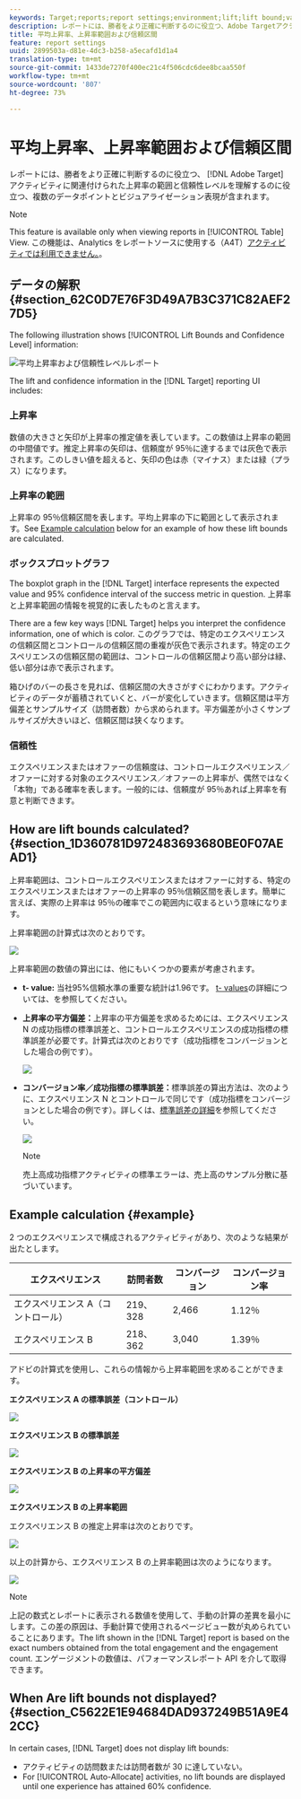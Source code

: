 ```yaml
---
keywords: Target;reports;report settings;environment;lift;lift bound;variance;confidence;control
description: レポートには、勝者をより正確に判断するのに役立つ、Adobe Targetアクティビティに関連付けられた上昇率の範囲と信頼性レベルを理解するのに役立つ、複数のデータポイントとビジュアライゼーション表現が含まれます。
title: 平均上昇率、上昇率範囲および信頼区間
feature: report settings
uuid: 2899503a-d81e-4dc3-b258-a5ecafd1d1a4
translation-type: tm+mt
source-git-commit: 1433de7270f400ec21c4f506cdc6dee8bcaa550f
workflow-type: tm+mt
source-wordcount: '807'
ht-degree: 73%

---
```



# 平均上昇率、上昇率範囲および信頼区間

レポートには、勝者をより正確に判断するのに役立つ、 [!DNL Adobe Target] アクティビティに関連付けられた上昇率の範囲と信頼性レベルを理解するのに役立つ、複数のデータポイントとビジュアライゼーション表現が含まれます。

>[!NOTE]
>
>This feature is available only when viewing reports in [!UICONTROL Table] View. この機能は、Analytics をレポートソースに使用する（A4T）[アクティビティでは利用できません。](../../c-integrating-target-with-mac/a4t/a4t.md#concept_7540C8C04259434AB6EE33B09F47A1DE)。

## データの解釈 {#section_62C0D7E76F3D49A7B3C371C82AEF27D5}

The following illustration shows [!UICONTROL Lift Bounds and Confidence Level] information:

![平均上昇率および信頼性レベルレポート](/help/c-reports/c-report-settings/assets/lift-screenshot-new.png)

The lift and confidence information in the [!DNL Target] reporting UI includes:

### 上昇率

数値の大きさと矢印が上昇率の推定値を表しています。この数値は上昇率の範囲の中間値です。推定上昇率の矢印は、信頼度が 95％に達するまでは灰色で表示されます。このしきい値を超えると、矢印の色は赤（マイナス）または緑（プラス）になります。

### 上昇率の範囲

上昇率の 95％信頼区間を表します。平均上昇率の下に範囲として表示されます。See [Example calculation](#example) below for an example of how these lift bounds are calculated.

### ボックスプロットグラフ

The boxplot graph in the [!DNL Target] interface represents the expected value and 95% confidence interval of the success metric in question. 上昇率と上昇率範囲の情報を視覚的に表したものと言えます。

There are a few key ways [!DNL Target] helps you interpret the confidence information, one of which is color. このグラフでは、特定のエクスペリエンスの信頼区間とコントロールの信頼区間の重複が灰色で表示されます。特定のエクスペリエンスの信頼区間の範囲は、コントロールの信頼区間より高い部分は緑、低い部分は赤で表示されます。

箱ひげのバーの長さを見れば、信頼区間の大きさがすぐにわかります。アクティビティのデータが蓄積されていくと、バーが変化していきます。信頼区間は平方偏差とサンプルサイズ（訪問者数）から求められます。平方偏差が小さくサンプルサイズが大きいほど、信頼区間は狭くなります。

### 信頼性

エクスペリエンスまたはオファーの信頼度は、コントロールエクスペリエンス／オファーに対する対象のエクスペリエンス／オファーの上昇率が、偶然ではなく「本物」である確率を表します。一般的には、信頼度が 95％あれば上昇率を有意と判断できます。

## How are lift bounds calculated? {#section_1D360781D972483693680BE0F07AEAD1}

上昇率範囲は、コントロールエクスペリエンスまたはオファーに対する、特定のエクスペリエンスまたはオファーの上昇率の 95％信頼区間を表します。簡単に言えば、実際の上昇率は 95％の確率でこの範囲内に収まるという意味になります。

上昇率範囲の計算式は次のとおりです。

![](assets/lift_diagram.png)

上昇率範囲の数値の算出には、他にもいくつかの要素が考慮されます。

* **t- value:** 当社95%信頼水準の重要な統計は1.96です。 [t- values](https://en.wikipedia.org/wiki/T-statistic)の詳細については、を参照してください。
* **上昇率の平方偏差：**&#x200B;上昇率の平方偏差を求めるためには、エクスペリエンス N の成功指標の標準誤差と、コントロールエクスペリエンスの成功指標の標準誤差が必要です。計算式は次のとおりです（成功指標をコンバージョンとした場合の例です）。

   ![](assets/lift_variance.png)

* **コンバージョン率／成功指標の標準誤差：**&#x200B;標準誤差の算出方法は、次のように、エクスペリエンス N とコントロールで同じです（成功指標をコンバージョンとした場合の例です）。詳しくは、[標準誤差の詳細](https://en.wikipedia.org/wiki/Standard_error)を参照してください。

   ![](assets/standard_error.png)

   >[!NOTE]
   >
   >売上高成功指標アクティビティの標準エラーは、売上高のサンプル分散に基づいています。

## Example calculation {#example}

2 つのエクスペリエンスで構成されるアクティビティがあり、次のような結果が出たとします。

| エクスペリエンス | 訪問者数 | コンバージョン | コンバージョン率 |
|--- |--- |--- |--- |
| エクスペリエンス A（コントロール） | 219、328 | 2,466 | 1.12％ |
| エクスペリエンス B | 218、362 | 3,040 | 1.39％ |

アドビの計算式を使用し、これらの情報から上昇率範囲を求めることができます。

**エクスペリエンス A の標準誤差（コントロール）**

![](assets/standard_error_A.png)

**エクスペリエンス B の標準誤差**

![](assets/standard_error_B.png)

**エクスペリエンス B の上昇率の平方偏差**

![](assets/lift_variance_B.png)

**エクスペリエンス B の上昇率範囲**

エクスペリエンス B の推定上昇率は次のとおりです。

![](assets/lift_bounds_B.png)

以上の計算から、エクスペリエンス B の上昇率範囲は次のようになります。

![](assets/lift_bounds_B2.png)

>[!NOTE]
>
>上記の数式とレポートに表示される数値を使用して、手動の計算の差異を最小にします。この差の原因は、手動計算で使用されるページビュー数が丸められていることにあります。The lift shown in the [!DNL Target] report is based on the exact numbers obtained from the total engagement and the engagement count. エンゲージメントの数値は、パフォーマンスレポート API を介して取得できます。

## When Are lift bounds not displayed? {#section_C5622E1E94684DAD937249B51A9E42CC}

In certain cases, [!DNL Target] does not display lift bounds:

* アクティビティの訪問数または訪問者数が 30 に達していない。
* For [!UICONTROL Auto-Allocate] activities, no lift bounds are displayed until one experience has attained 60% confidence.
